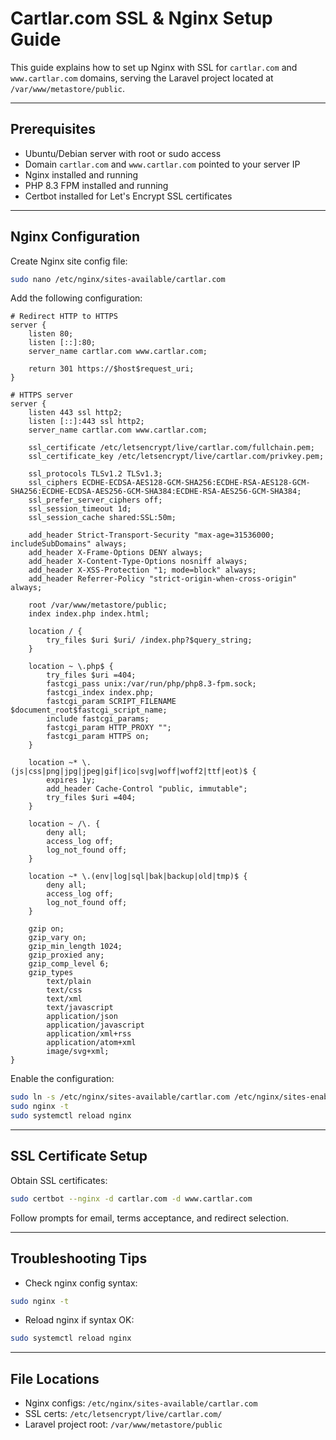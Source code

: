 # Cartlar.com SSL & Nginx Setup Guide

This guide explains how to set up Nginx with SSL for `cartlar.com` and `www.cartlar.com` domains, serving the Laravel project located at `/var/www/metastore/public`.

---

## Prerequisites

- Ubuntu/Debian server with root or sudo access
- Domain `cartlar.com` and `www.cartlar.com` pointed to your server IP
- Nginx installed and running
- PHP 8.3 FPM installed and running
- Certbot installed for Let's Encrypt SSL certificates

---

## Nginx Configuration

Create Nginx site config file:

```bash
sudo nano /etc/nginx/sites-available/cartlar.com
````

Add the following configuration:

```nginx
# Redirect HTTP to HTTPS
server {
    listen 80;
    listen [::]:80;
    server_name cartlar.com www.cartlar.com;

    return 301 https://$host$request_uri;
}

# HTTPS server
server {
    listen 443 ssl http2;
    listen [::]:443 ssl http2;
    server_name cartlar.com www.cartlar.com;

    ssl_certificate /etc/letsencrypt/live/cartlar.com/fullchain.pem;
    ssl_certificate_key /etc/letsencrypt/live/cartlar.com/privkey.pem;

    ssl_protocols TLSv1.2 TLSv1.3;
    ssl_ciphers ECDHE-ECDSA-AES128-GCM-SHA256:ECDHE-RSA-AES128-GCM-SHA256:ECDHE-ECDSA-AES256-GCM-SHA384:ECDHE-RSA-AES256-GCM-SHA384;
    ssl_prefer_server_ciphers off;
    ssl_session_timeout 1d;
    ssl_session_cache shared:SSL:50m;

    add_header Strict-Transport-Security "max-age=31536000; includeSubDomains" always;
    add_header X-Frame-Options DENY always;
    add_header X-Content-Type-Options nosniff always;
    add_header X-XSS-Protection "1; mode=block" always;
    add_header Referrer-Policy "strict-origin-when-cross-origin" always;

    root /var/www/metastore/public;
    index index.php index.html;

    location / {
        try_files $uri $uri/ /index.php?$query_string;
    }

    location ~ \.php$ {
        try_files $uri =404;
        fastcgi_pass unix:/var/run/php/php8.3-fpm.sock;
        fastcgi_index index.php;
        fastcgi_param SCRIPT_FILENAME $document_root$fastcgi_script_name;
        include fastcgi_params;
        fastcgi_param HTTP_PROXY "";
        fastcgi_param HTTPS on;
    }

    location ~* \.(js|css|png|jpg|jpeg|gif|ico|svg|woff|woff2|ttf|eot)$ {
        expires 1y;
        add_header Cache-Control "public, immutable";
        try_files $uri =404;
    }

    location ~ /\. {
        deny all;
        access_log off;
        log_not_found off;
    }

    location ~* \.(env|log|sql|bak|backup|old|tmp)$ {
        deny all;
        access_log off;
        log_not_found off;
    }

    gzip on;
    gzip_vary on;
    gzip_min_length 1024;
    gzip_proxied any;
    gzip_comp_level 6;
    gzip_types
        text/plain
        text/css
        text/xml
        text/javascript
        application/json
        application/javascript
        application/xml+rss
        application/atom+xml
        image/svg+xml;
}
```

Enable the configuration:

```bash
sudo ln -s /etc/nginx/sites-available/cartlar.com /etc/nginx/sites-enabled/
sudo nginx -t
sudo systemctl reload nginx
```

---

## SSL Certificate Setup

Obtain SSL certificates:

```bash
sudo certbot --nginx -d cartlar.com -d www.cartlar.com
```

Follow prompts for email, terms acceptance, and redirect selection.

---

## Troubleshooting Tips

* Check nginx config syntax:

```bash
sudo nginx -t
```

* Reload nginx if syntax OK:

```bash
sudo systemctl reload nginx
```

---

## File Locations

* Nginx configs: `/etc/nginx/sites-available/cartlar.com`
* SSL certs: `/etc/letsencrypt/live/cartlar.com/`
* Laravel project root: `/var/www/metastore/public`
